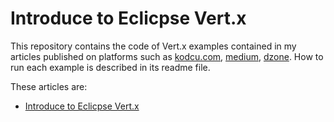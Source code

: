 # Introduce to Eclicpse Vert.x

This repository contains the code of Vert.x examples contained in my articles published on platforms such as [kodcu.com](https://kodcu.com/author/hakdogan/), [medium](https://medium.com/@hakdogan), [dzone](https://dzone.com/users/1161493/hakdogan.html). How to run each example is described in its readme file.

These articles are:

* [Introduce to Eclicpse Vert.x](https://medium.com/@hakdogan/introduce-to-eclicpse-vert-x-1d24c97643c7)
